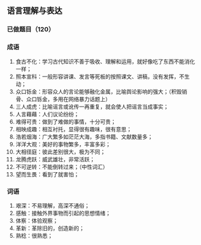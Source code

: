 ## 语言理解与表达

### 已做题目（120）

### 成语

1. 食古不化：学习古代知识不善于吸收、理解和运用，就好像吃了东西不能消化一样；
2. 照本宣科：一般形容讲课、发言等死板的按照课文、讲稿，没有发挥，不生动；
3. 众口铄金：形容众人的言论能够融化金属，比喻舆论影响的强大；（积毁销骨、众口铄金，多用在网络暴力话题上）
4. 三人成虎：比喻谣言或讹传一再重复，就会使人把谣言当成事实；
5. 人言藉藉：人们议论纷纷；
6. 难得可贵：做到了难做的事情，十分可贵；
7. 相映成趣：相互衬托，显得很有趣味，很有意思；
8. 浩若烟海：广大繁多如茫茫大海，多指书籍、文献数量多；
9. 洋洋大观：美好的事物繁多，丰富多彩；
10. 大相径庭：彼此差别很大，极为不同；
11. 龙腾虎跃：威武雄壮，非常活跃；
12. 不可逆转：不能倒转过来；（中性词汇）
13. 望而生畏：看到了就害怕；

### 词语

1. 艰深：不易理解，高深不通俗；
2. 感触：接触外界事物而引起的思想情绪；
3. 体察：体验观察；
4. 革新：革除旧的，创造新的；
5. 熟稔：很熟悉；